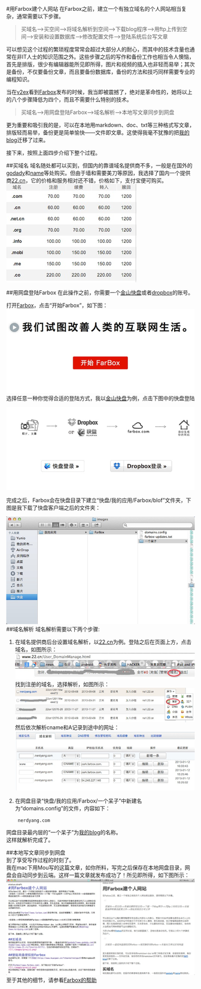   
#用Farbox建个人网站
在Farbox之前，建立一个有独立域名的个人网站相当复杂，通常需要以下步骤。
>买域名-->买空间-->将域名解析到空间-->下载blog程序-->用ftp上传到空间-->安装和设置数据库-->修改配置文件-->登陆系统后台写文章  

可以想见这个过程的繁琐程度常常会超过大部分人的耐心，而其中的技术含量也通常在非IT人士的知识范围之外。这些步骤之后的写作和备份工作也相当令人懊恼，首先是排版，很少有编辑器能所见即所得，图片和视频的插入也非轻而易举；其次是备份，不仅要备份文章，而且要备份数据库，备份的方法和技巧同样需要专业的编程知识。

当在[v2ex](http://www.v2ex.com/?r=yanng)看到[Farbox](www.farbox.com)发布的时候，我当即被震撼了，绝对是革命性的，她将以上的八个步骤降低为四个，而且不需要什么特别的技术。  

>买域名-->用网盘登陆Farbox-->域名解析-->本地写文章同步到网盘

更为重要和吸引我的是，可以在本地用markdown、doc、txt等三种格式写文章，排版轻而易举，备份更是简单愉快——文件即文章。这使得我毫不犹豫的把[我的blog](www.nerdyang.com)迁移了过来。

接下来，按照上面四步介绍下整个过程。

##买域名
域名随处都可以买到，但国内的靠谱域名提供商不多，一般是在国外的[godady](www.godady.com)和[name](www.name.com)等处购买。但由于墙和需要美刀等原因，我选择了国内一个提供商[22.cn](http://www.22.cn/?source=32171)，它的价格和服务相对还不错，价格如下，支付宝便可购买。  
![](./images/grwzjc1.png)

##用网盘登陆Farbox
在此操作之前，你需要一个[金山快盘](http://www.kuaipan.cn/?channel=w1ipz3)或者[dropbox](http://db.tt/g16j6OrH)的账号。  

打开[Farbox](www.farbox.com)，点击“开始Farbox”，如下图：  
![](./images/grwzjc2.png)  
选择任意一种你觉得合适的登陆方式，我以[金山快盘](http://www.kuaipan.cn/?channel=w1ipz3)为例，点击下图中的快盘登陆  
  
![](./images/grwzjc3.png)  

完成之后，Farbox会在快盘目录下建立“快盘/我的应用/Farbox/blof”文件夹，下图是我下载了快盘客户端之后的文件夹：  

![](./images/grwzjc4.png)  
##域名解析
域名解析需要以下两个步骤:  

1. 在域名提供商后台设置域名解析，以[22.cn](http://www.22.cn/?source=32171)为例。登陆之后在页面上方，点击域名，如图所示：  
![](./images/grwzjc5.png)  
  找到注册的域名，选择解析，如图所示：  
![](./images/grwzjc6.png)  
    然后依次解析cname和A记录到途中的网址：  
![](./images/grwzjc7.png)  
2. 在网盘目录“快盘/我的应用/Farbox/一个呆子”中新建名为“domains.config”的文件，内容如下：    


		nerdyang.com  
网盘目录最内层的“一个呆子”为[我的blog](www.nerdyang.com)的名称。  
这样就解析完成了。  

##本地写文章同步到网盘  
到了享受写作过程的时刻了。  
我在mac下用Mou写的这篇文章，如你所料，写完之后保存在本地网盘目录，网盘会自动同步到云端。这样一篇文章就发布成功了！所见即所得，如下图所示：
![](./images/grwzjc8.png)  
至于其他的细节，请参看[Farbox的帮助](http://farbox.com/docs.md)